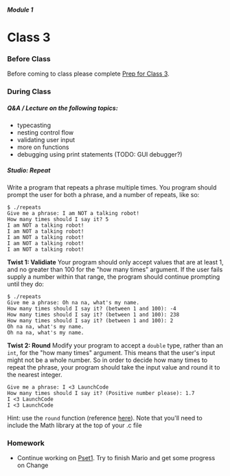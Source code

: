 ##### Module 1

# Class 3

### Before Class
Before coming to class please complete [Prep for Class 3](./class3-prep).

### During Class

##### Q&A / Lecture on the following topics:
* typecasting
* nesting control flow
* validating user input
* more on functions
* debugging using print statements (TODO: GUI debugger?)

##### Studio: Repeat

Write a program that repeats a phrase multiple times. You program should prompt the user for both a phrase, and a number of repeats, like so:
```
$ ./repeats
Give me a phrase: I am NOT a talking robot!
How many times should I say it? 5
I am NOT a talking robot!
I am NOT a talking robot!
I am NOT a talking robot!
I am NOT a talking robot!
I am NOT a talking robot!
```

**Twist 1: Validiate**
Your program should only accept values that are at least 1, and no greater than 100 for the "how many times" argument. If the user fails supply a number within that range, the program should continue prompting until they do:
```
$ ./repeats
Give me a phrase: Oh na na, what's my name.
How many times should I say it? (between 1 and 100): -4
How many times should I say it? (between 1 and 100): 238
How many times should I say it? (between 1 and 100): 2
Oh na na, what's my name.
Oh na na, what's my name.
```

**Twist 2: Round**
Modify your program to accept a `double` type, rather than an `int`, for the "how many times" argument. This means that the user's input might not be a whole number. So in order to decide how many times to repeat the phrase, your program should take the input value and round it to the nearest integer.
```
Give me a phrase: I <3 LaunchCode
How many times should I say it? (Positive number please): 1.7
I <3 LaunchCode
I <3 LaunchCode
```
Hint: use the `round` function (reference [here](https://reference.cs50.net/math.h/round)). Note that you'll need to include the Math library at the top of your .c file

### Homework
* Continue working on [Pset1](). Try to finish Mario and get some progress on Change

